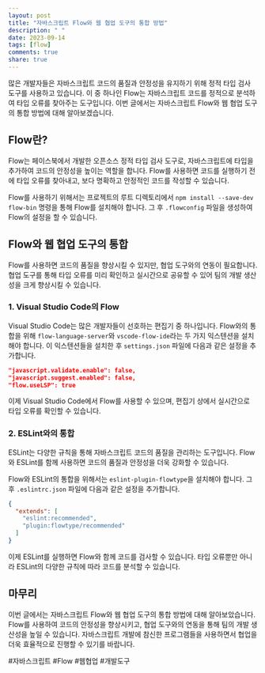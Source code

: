 ```yaml
---
layout: post
title: "자바스크립트 Flow와 웹 협업 도구의 통합 방법"
description: " "
date: 2023-09-14
tags: [flow]
comments: true
share: true
---
```


많은 개발자들은 자바스크립트 코드의 품질과 안정성을 유지하기 위해 정적 타입 검사 도구를 사용하고 있습니다. 이 중 하나인 Flow는 자바스크립트 코드를 정적으로 분석하여 타입 오류를 찾아주는 도구입니다. 이번 글에서는 자바스크립트 Flow와 웹 협업 도구의 통합 방법에 대해 알아보겠습니다.

## Flow란?

Flow는 페이스북에서 개발한 오픈소스 정적 타입 검사 도구로, 자바스크립트에 타입을 추가하여 코드의 안정성을 높이는 역할을 합니다. Flow를 사용하면 코드를 실행하기 전에 타입 오류를 찾아내고, 보다 명확하고 안정적인 코드를 작성할 수 있습니다.

Flow를 사용하기 위해서는 프로젝트의 루트 디렉토리에서 `npm install --save-dev flow-bin` 명령을 통해 Flow를 설치해야 합니다. 그 후 `.flowconfig` 파일을 생성하여 Flow의 설정을 할 수 있습니다.

## Flow와 웹 협업 도구의 통합

Flow를 사용하면 코드의 품질을 향상시킬 수 있지만, 협업 도구와의 연동이 필요합니다. 협업 도구를 통해 타입 오류를 미리 확인하고 실시간으로 공유할 수 있어 팀의 개발 생산성을 크게 향상시킬 수 있습니다.

### 1. Visual Studio Code의 Flow

Visual Studio Code는 많은 개발자들이 선호하는 편집기 중 하나입니다. Flow와의 통합을 위해 `flow-language-server`와 `vscode-flow-ide`라는 두 가지 익스텐션을 설치해야 합니다. 이 익스텐션들을 설치한 후 `settings.json` 파일에 다음과 같은 설정을 추가합니다.

```json
"javascript.validate.enable": false,
"javascript.suggest.enabled": false,
"flow.useLSP": true
```

이제 Visual Studio Code에서 Flow를 사용할 수 있으며, 편집기 상에서 실시간으로 타입 오류를 확인할 수 있습니다.

### 2. ESLint와의 통합

ESLint는 다양한 규칙을 통해 자바스크립트 코드의 품질을 관리하는 도구입니다. Flow와 ESLint를 함께 사용하면 코드의 품질과 안정성을 더욱 강화할 수 있습니다.

Flow와 ESLint의 통합을 위해서는 `eslint-plugin-flowtype`을 설치해야 합니다. 그 후 `.eslintrc.json` 파일에 다음과 같은 설정을 추가합니다.

```json
{
  "extends": [
    "eslint:recommended",
    "plugin:flowtype/recommended"
  ]
}
```

이제 ESLint를 실행하면 Flow와 함께 코드를 검사할 수 있습니다. 타입 오류뿐만 아니라 ESLint의 다양한 규칙에 따라 코드를 분석할 수 있습니다.

## 마무리

이번 글에서는 자바스크립트 Flow와 웹 협업 도구의 통합 방법에 대해 알아보았습니다. Flow를 사용하여 코드의 안정성을 향상시키고, 협업 도구와의 연동을 통해 팀의 개발 생산성을 높일 수 있습니다. 자바스크립트 개발에 참신한 프로그램들을 사용하면서 협업을 더욱 효율적으로 진행할 수 있기를 바랍니다.

#자바스크립트 #Flow #웹협업 #개발도구